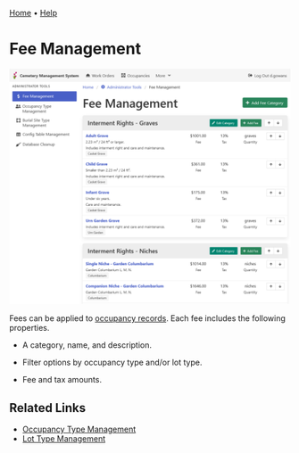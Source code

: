 [Home](https://cityssm.github.io/lot-occupancy-system/)
•
[Help](https://cityssm.github.io/lot-occupancy-system/docs/)

# Fee Management

![Fee Management](images/adminFees.png)

Fees can be applied to [occupancy records](lotOccupancies.md).
Each fee includes the following properties.

-   A category, name, and description.

-   Filter options by occupancy type and/or lot type.

-   Fee and tax amounts.

## Related Links

-   [Occupancy Type Management](adminOccupancyTypes.md)
-   [Lot Type Management](adminLotTypes.md)
